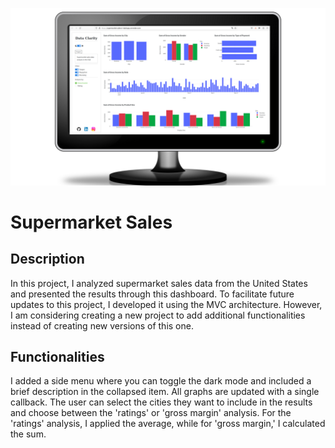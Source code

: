 ![alt text](https://github.com/emsamarante/supermakert_sales_p1/blob/main/static/images/dash-monitor.png?raw=true)


# Supermarket Sales

## Description

In this project, I analyzed supermarket sales data from the United States and presented the results through this dashboard. To facilitate future updates to this project, I developed it using the MVC architecture. However, I am considering creating a new project to add additional functionalities instead of creating new versions of this one.

## Functionalities

I added a side menu where you can toggle the dark mode and included a brief description in the collapsed item. All graphs are updated with a single callback. The user can select the cities they want to include in the results and choose between the 'ratings' or 'gross margin' analysis. For the 'ratings' analysis, I applied the average, while for 'gross margin,' I calculated the sum.



